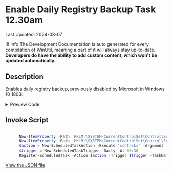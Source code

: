 # Enable Daily Registry Backup Task 12.30am

Last Updated: 2024-08-07


!!! info
     The Development Documentation is auto generated for every compilation of WinUtil, meaning a part of it will always stay up-to-date. **Developers do have the ability to add custom content, which won't be updated automatically.**
## Description

Enables daily registry backup, previously disabled by Microsoft in Windows 10 1803.

<!-- BEGIN CUSTOM CONTENT -->

<!-- END CUSTOM CONTENT -->

<details>
<summary>Preview Code</summary>

```json
{
  "Content": "Enable Daily Registry Backup Task 12.30am",
  "Description": "Enables daily registry backup, previously disabled by Microsoft in Windows 10 1803.",
  "category": "Features",
  "panel": "1",
  "Order": "a017_",
  "feature": [],
  "InvokeScript": [
    "
      New-ItemProperty -Path 'HKLM:\\SYSTEM\\CurrentControlSet\\Control\\Session Manager\\Configuration Manager' -Name 'EnablePeriodicBackup' -Type DWord -Value 1 -Force
      New-ItemProperty -Path 'HKLM:\\SYSTEM\\CurrentControlSet\\Control\\Session Manager\\Configuration Manager' -Name 'BackupCount' -Type DWord -Value 2 -Force
      $action = New-ScheduledTaskAction -Execute 'schtasks' -Argument '/run /i /tn \"\\Microsoft\\Windows\\Registry\\RegIdleBackup\"'
      $trigger = New-ScheduledTaskTrigger -Daily -At 00:30
      Register-ScheduledTask -Action $action -Trigger $trigger -TaskName 'AutoRegBackup' -Description 'Create System Registry Backups' -User 'System'
      "
  ],
  "link": "https://christitustech.github.io/winutil/dev/features/Features/RegBackup"
}
```

</details>

## Invoke Script

```powershell

      New-ItemProperty -Path 'HKLM:\SYSTEM\CurrentControlSet\Control\Session Manager\Configuration Manager' -Name 'EnablePeriodicBackup' -Type DWord -Value 1 -Force
      New-ItemProperty -Path 'HKLM:\SYSTEM\CurrentControlSet\Control\Session Manager\Configuration Manager' -Name 'BackupCount' -Type DWord -Value 2 -Force
      $action = New-ScheduledTaskAction -Execute 'schtasks' -Argument '/run /i /tn "\Microsoft\Windows\Registry\RegIdleBackup"'
      $trigger = New-ScheduledTaskTrigger -Daily -At 00:30
      Register-ScheduledTask -Action $action -Trigger $trigger -TaskName 'AutoRegBackup' -Description 'Create System Registry Backups' -User 'System'


```

<!-- BEGIN SECOND CUSTOM CONTENT -->

<!-- END SECOND CUSTOM CONTENT -->


[View the JSON file](https://github.com/ChrisTitusTech/winutil/tree/main/config/feature.json)

